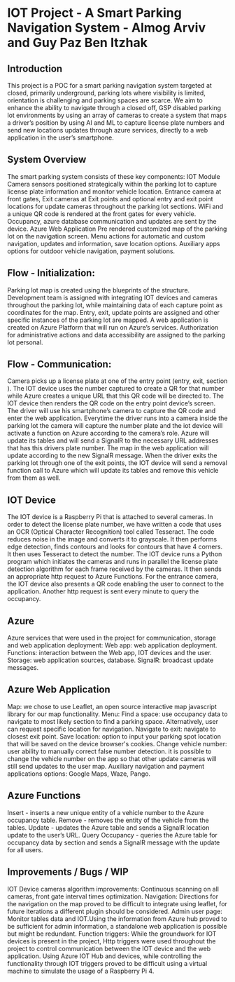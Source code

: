 # IOT Project - A Smart Parking Navigation System - Almog Arviv and Guy Paz Ben Itzhak

## Introduction
This project is a POC for a smart parking navigation system targeted at closed, primarily underground, parking lots where visibility is limited, orientation is challenging and parking spaces are scarce.
We aim to enhance the ability to navigate through a closed off, GSP disabled parking lot environments by using an array of cameras to create a system that maps a driver’s position by using AI and ML to capture license plate numbers and send new locations updates through azure services, directly to a web application in the user’s smartphone.

## System Overview
The smart parking system consists of these key components:
IOT Module
Camera sensors positioned strategically within the parking lot to capture license plate information and monitor vehicle location.
Entrance camera at front gates, Exit cameras at Exit points and optional entry and exit point locations for update cameras throughout the parking lot sections.
WiFi and a unique QR code is rendered at the front gates for every vehicle.
Occupancy, azure database communication and updates are sent by the device.
Azure Web Application
Pre rendered customized map of the parking lot on the navigation screen.
Menu actions for automatic and custom navigation, updates and information, save location options.
Auxiliary apps options for outdoor vehicle navigation, payment solutions.

## Flow - Initialization:
Parking lot map is created using the blueprints of the structure.
Development team is assigned with integrating IOT devices and cameras throughout the parking lot, while maintaining data of each capture point as coordinates for the map.
Entry, exit, update points are assigned and other specific instances of the parking lot are mapped.
A web application is created on Azure Platform that will run on Azure’s services.
Authorization for administrative actions and data accessibility are assigned to the parking lot personal.

## Flow - Communication:
Camera picks up a license plate at one of the entry point (entry, exit, section ).
The IOT device uses the number captured to create a QR for that number while Azure creates a unique URL that this QR code will be directed to.
The IOT device then renders the QR code on the entry point device’s screen.
The driver will use his smartphone’s camera to capture the QR code and enter the web application.
Everytime the driver runs into a camera inside the parking lot the camera will capture the number plate and the iot device will activate a function on Azure according to the camera’s role.
Azure will update its tables and will send a SignalR to the necessary URL addresses that has this drivers plate number.
The map in the web application will update according to the new SignalR message.
When the driver exits the parking lot through one of the exit points, the IOT device will send a removal function call to Azure which will update its tables and remove this vehicle from them as well. 

## IOT Device
The IOT device is a Raspberry Pi that is attached to several cameras.
In order to detect the license plate number, we have written a code that uses an OCR (Optical Character Recognition) tool  called Tesseract. The code reduces noise in the image and converts it to grayscale. It then performs edge detection, finds contours and looks for contours that have 4 corners. It then uses Tesseract to detect the number.
The IOT device runs a Python program which initiates the cameras and runs  in parallel the license plate detection algorithm for each frame received by the cameras. It then sends an appropriate http request to Azure Functions. For the entrance camera, the IOT device also presents a QR code enabling the user to connect to the application. Another http request is sent every minute to query the occupancy. 

## Azure
Azure services that were used in the project for communication, storage and web application deployment:
Web app: web application deployment.
Functions: interaction between the Web app, IOT devices and the user.
Storage: web application sources, database.
SignalR: broadcast update messages.

## Azure Web Application
Map: 
we chose to use Leaflet, an open source interactive map javascript library for our map functionality.
Menu:
Find a space: use occupancy data to navigate to most likely section to find a parking space. Alternatively, user can request specific location for navigation.
Navigate to exit: navigate to closest exit point.
Save location: option to input your parking spot location that will be saved on the device browser's cookies.
Change vehicle number: user ability to manually correct false number detection. it is possible to change the vehicle number on the app so that other update cameras will still send updates to the user map.
Auxiliary navigation and payment applications options: Google Maps, Waze, Pango.

## Azure Functions
Insert - inserts a new unique entity of a vehicle number to the Azure occupancy table.
Remove - removes the entity of the vehicle from the tables.
Update - updates the Azure table and sends a SignalR location update to the user’s URL.
Query Occupancy - queries the Azure table for occupancy data by section and sends a SignalR message with the update for all users.

## Improvements / Bugs / WIP
IOT Device cameras algorithm improvements:
Continuous scanning on all cameras, front gate interval times optimization.
Navigation:
Directions for the navigation on the map proved to be difficult to integrate using leaflet, for future iterations a different plugin should be considered.
Admin user page:
Monitor tables data and IOT.Using the information from Azure hub proved to be sufficient for admin information, a standalone web application is possible but might be redundant.
Function triggers:
While the groundwork for IOT devices is present in the project, Http triggers were used throughout the project to control communication between the IOT device and the web application. 
Using Azure IOT Hub and devices, while controlling the functionality through IOT triggers proved to be difficult using a virtual machine to simulate the usage of a Raspberry Pi 4. 
